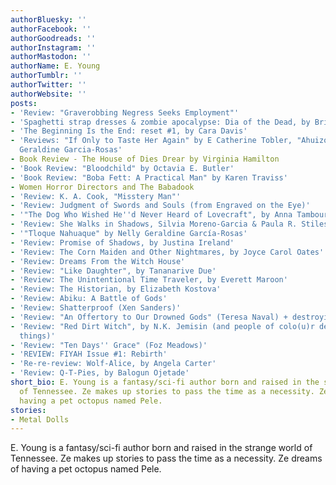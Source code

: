 ```yaml
---
authorBluesky: ''
authorFacebook: ''
authorGoodreads: ''
authorInstagram: ''
authorMastodon: ''
authorName: E. Young
authorTumblr: ''
authorTwitter: ''
authorWebsite: ''
posts:
- 'Review: "Graverobbing Negress Seeks Employment"'
- 'Spaghetti strap dresses & zombie apocalypse: Dia of the Dead, by Brit Brinson'
- 'The Beginning Is the End: reset #1, by Cara Davis'
- 'Reviews: "If Only to Taste Her Again" by E Catherine Tobler, "Ahuizotl" by Nelly
  Geraldine Garcia-Rosas'
- Book Review - The House of Dies Drear by Virginia Hamilton
- 'Book Review: "Bloodchild" by Octavia E. Butler'
- 'Book Review: "Boba Fett: A Practical Man" by Karen Traviss'
- Women Horror Directors and The Babadook
- 'Review: K. A. Cook, "Misstery Man"'
- 'Review: Judgment of Swords and Souls (from Engraved on the Eye)'
- '"The Dog Who Wished He''d Never Heard of Lovecraft", by Anna Tambour'
- 'Review: She Walks in Shadows, Silvia Moreno-Garcia & Paula R. Stiles'
- '"Tloque Nahuaque" by Nelly Geraldine García-Rosas'
- 'Review: Promise of Shadows, by Justina Ireland'
- 'Review: The Corn Maiden and Other Nightmares, by Joyce Carol Oates'
- 'Review: Dreams From the Witch House'
- 'Review: "Like Daughter", by Tananarive Due'
- 'Review: The Unintentional Time Traveler, by Everett Maroon'
- 'Review: The Historian, by Elizabeth Kostova'
- 'Review: Abiku: A Battle of Gods'
- 'Review: Shatterproof (Xen Sanders)'
- 'Review: "An Offertory to Our Drowned Gods" (Teresa Naval) + destroying everything!'
- 'Review: "Red Dirt Witch", by N.K. Jemisin (and people of colo(u)r destroying more
  things)'
- 'Review: "Ten Days'' Grace" (Foz Meadows)'
- 'REVIEW: FIYAH Issue #1: Rebirth'
- 'Re-re-review: Wolf-Alice, by Angela Carter'
- 'Review: Q-T-Pies, by Balogun Ojetade'
short_bio: E. Young is a fantasy/sci-fi author born and raised in the strange world
  of Tennessee. Ze makes up stories to pass the time as a necessity. Ze dreams of
  having a pet octopus named Pele.
stories:
- Metal Dolls
---
```


E. Young is a fantasy/sci-fi author born and raised in the strange world of Tennessee. Ze makes up stories to pass the time as a necessity. Ze dreams of having a pet octopus named Pele.